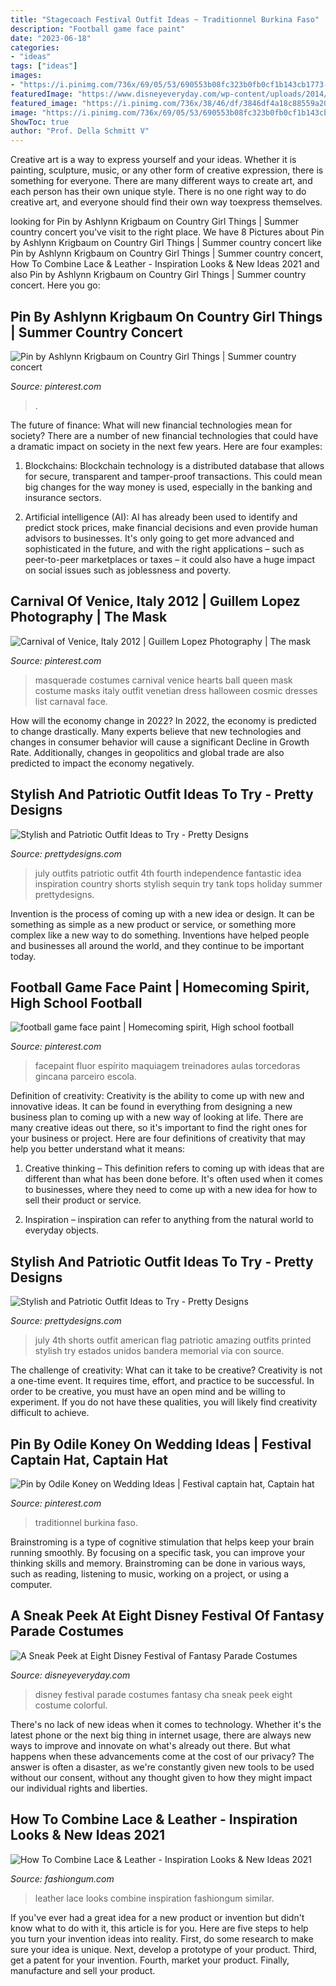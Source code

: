 ```yaml
---
title: "Stagecoach Festival Outfit Ideas ~ Traditionnel Burkina Faso"
description: "Football game face paint"
date: "2023-06-18"
categories:
- "ideas"
tags: ["ideas"]
images:
- "https://i.pinimg.com/736x/69/05/53/690553b08fc323b0fb0cf1b143cb1773--halloween-masquerade-masquerade-costumes.jpg"
featuredImage: "https://www.disneyeveryday.com/wp-content/uploads/2014/02/disney-festival-of-fantasy-parade-cha-cha-girl.jpg"
featured_image: "https://i.pinimg.com/736x/38/46/df/3846df4a18c88559a20f9360393f8c68.jpg"
image: "https://i.pinimg.com/736x/69/05/53/690553b08fc323b0fb0cf1b143cb1773--halloween-masquerade-masquerade-costumes.jpg"
ShowToc: true
author: "Prof. Della Schmitt V"
---
```



Creative art is a way to express yourself and your ideas. Whether it is painting, sculpture, music, or any other form of creative expression, there is something for everyone. There are many different ways to create art, and each person has their own unique style. There is no one right way to do creative art, and everyone should find their own way toexpress themselves.

	

		
looking for Pin by Ashlynn Krigbaum on Country Girl Things | Summer country concert you've visit to the right place. We have 8 Pictures about Pin by Ashlynn Krigbaum on Country Girl Things | Summer country concert like Pin by Ashlynn Krigbaum on Country Girl Things | Summer country concert, How To Combine Lace &amp; Leather - Inspiration Looks &amp; New Ideas 2021 and also Pin by Ashlynn Krigbaum on Country Girl Things | Summer country concert. Here you go:
		
    
## Pin By Ashlynn Krigbaum On Country Girl Things | Summer Country Concert

<img loading=lazy src="https://i.pinimg.com/736x/38/46/df/3846df4a18c88559a20f9360393f8c68.jpg" onerror="this.onerror=null;this.src='https://tse1.mm.bing.net/th?id=OIP.kgR9nbQS_8iC-Pd6bb3nVwHaKN&amp;pid=15.1';" alt="Pin by Ashlynn Krigbaum on Country Girl Things | Summer country concert">

_Source: pinterest.com_

>. 

	

The future of finance: What will new financial technologies mean for society?
There are a number of new financial technologies that could have a dramatic impact on society in the next few years. Here are four examples:
1. Blockchains: Blockchain technology is a distributed database that allows for secure, transparent and tamper-proof transactions. This could mean big changes for the way money is used, especially in the banking and insurance sectors.

2. Artificial intelligence (AI): AI has already been used to identify and predict stock prices, make financial decisions and even provide human advisors to businesses. It's only going to get more advanced and sophisticated in the future, and with the right applications – such as peer-to-peer marketplaces or taxes – it could also have a huge impact on social issues such as joblessness and poverty.


    
## Carnival Of Venice, Italy 2012 | Guillem Lopez Photography | The Mask

<img loading=lazy src="https://i.pinimg.com/736x/69/05/53/690553b08fc323b0fb0cf1b143cb1773--halloween-masquerade-masquerade-costumes.jpg" onerror="this.onerror=null;this.src='https://tse4.mm.bing.net/th?id=OIP.0k8YM3pK_QS2hp8LhmqQzAHaLI&amp;pid=15.1';" alt="Carnival of Venice, Italy 2012 | Guillem Lopez Photography | The mask">

_Source: pinterest.com_

>masquerade costumes carnival venice hearts ball queen mask costume masks italy outfit venetian dress halloween cosmic dresses list carnaval face. 

	

How will the economy change in 2022?
In 2022, the economy is predicted to change drastically. Many experts believe that new technologies and changes in consumer behavior will cause a significant Decline in Growth Rate. Additionally, changes in geopolitics and global trade are also predicted to impact the economy negatively.

    
## Stylish And Patriotic Outfit Ideas To Try - Pretty Designs

<img loading=lazy src="https://www.prettydesigns.com/wp-content/uploads/2014/07/Fantastic-Patriotic-Outfit-Idea.jpg" onerror="this.onerror=null;this.src='https://tse1.mm.bing.net/th?id=OIP.Wj2SxtFdbGfByrgclYfD4gHaN8&amp;pid=15.1';" alt="Stylish and Patriotic Outfit Ideas to Try - Pretty Designs">

_Source: prettydesigns.com_

>july outfits patriotic outfit 4th fourth independence fantastic idea inspiration country shorts stylish sequin try tank tops holiday summer prettydesigns. 

	

Invention is the process of coming up with a new idea or design. It can be something as simple as a new product or service, or something more complex like a new way to do something. Inventions have helped people and businesses all around the world, and they continue to be important today.

    
## Football Game Face Paint | Homecoming Spirit, High School Football

<img loading=lazy src="https://i.pinimg.com/736x/79/0c/19/790c19a962d06f2bd0bcb30d32f86ebf.jpg" onerror="this.onerror=null;this.src='https://tse2.mm.bing.net/th?id=OIP.o4G7oFYSaX41CuKUdrCVWwHaNK&amp;pid=15.1';" alt="football game face paint | Homecoming spirit, High school football">

_Source: pinterest.com_

>facepaint fluor espírito maquiagem treinadores aulas torcedoras gincana parceiro escola. 

	

Definition of creativity:
Creativity is the ability to come up with new and innovative ideas. It can be found in everything from designing a new business plan to coming up with a new way of looking at life. There are many creative ideas out there, so it's important to find the right ones for your business or project. Here are four definitions of creativity that may help you better understand what it means: 
1. Creative thinking – This definition refers to coming up with ideas that are different than what has been done before. It's often used when it comes to businesses, where they need to come up with a new idea for how to sell their product or service. 

2. Inspiration – inspiration can refer to anything from the natural world to everyday objects.

    
## Stylish And Patriotic Outfit Ideas To Try - Pretty Designs

<img loading=lazy src="http://www.prettydesigns.com/wp-content/uploads/2014/07/American-Flag-Printed-Shorts.jpg" onerror="this.onerror=null;this.src='https://tse3.mm.bing.net/th?id=OIP.9oTQBzM1XjkzxHYW03AjHAHaLG&amp;pid=15.1';" alt="Stylish and Patriotic Outfit Ideas to Try - Pretty Designs">

_Source: prettydesigns.com_

>july 4th shorts outfit american flag patriotic amazing outfits printed stylish try estados unidos bandera memorial via con source. 

	

The challenge of creativity: What can it take to be creative?
Creativity is not a one-time event. It requires time, effort, and practice to be successful. In order to be creative, you must have an open mind and be willing to experiment. If you do not have these qualities, you will likely find creativity difficult to achieve.

    
## Pin By Odile Koney On Wedding Ideas | Festival Captain Hat, Captain Hat

<img loading=lazy src="https://i.pinimg.com/736x/cc/15/a8/cc15a8ed442dd74cc5fd237ab0f960e0--jet.jpg" onerror="this.onerror=null;this.src='https://tse2.mm.bing.net/th?id=OIP.RQthV4yrfqs18vRdfNRzqQHaLH&amp;pid=15.1';" alt="Pin by Odile Koney on Wedding Ideas | Festival captain hat, Captain hat">

_Source: pinterest.com_

>traditionnel burkina faso. 

	

Brainstroming is a type of cognitive stimulation that helps keep your brain running smoothly. By focusing on a specific task, you can improve your thinking skills and memory. Brainstroming can be done in various ways, such as reading, listening to music, working on a project, or using a computer.

    
## A Sneak Peek At Eight Disney Festival Of Fantasy Parade Costumes

<img loading=lazy src="https://www.disneyeveryday.com/wp-content/uploads/2014/02/disney-festival-of-fantasy-parade-cha-cha-girl.jpg" onerror="this.onerror=null;this.src='https://tse3.mm.bing.net/th?id=OIP.4YVPlHlJwqEY3CLeP1aggwHaJ2&amp;pid=15.1';" alt="A Sneak Peek at Eight Disney Festival of Fantasy Parade Costumes">

_Source: disneyeveryday.com_

>disney festival parade costumes fantasy cha sneak peek eight costume colorful. 

	

There's no lack of new ideas when it comes to technology. Whether it's the latest phone or the next big thing in internet usage, there are always new ways to improve and innovate on what's already out there. But what happens when these advancements come at the cost of our privacy? The answer is often a disaster, as we're constantly given new tools to be used without our consent, without any thought given to how they might impact our individual rights and liberties.

    
## How To Combine Lace &amp; Leather - Inspiration Looks &amp; New Ideas 2021

<img loading=lazy src="http://fashiongum.com/wp-content/uploads/2015/01/How-To-Combine-Lace-Leather-Inspiration-Looks-New-Ideas-16.jpg" onerror="this.onerror=null;this.src='https://tse4.mm.bing.net/th?id=OIP.OalcLYcd0Q3WC3t37UdvmQHaLH&amp;pid=15.1';" alt="How To Combine Lace &amp; Leather - Inspiration Looks &amp; New Ideas 2021">

_Source: fashiongum.com_

>leather lace looks combine inspiration fashiongum similar. 

	

If you've ever had a great idea for a new product or invention but didn't know what to do with it, this article is for you. Here are five steps to help you turn your invention ideas into reality. First, do some research to make sure your idea is unique. Next, develop a prototype of your product. Third, get a patent for your invention. Fourth, market your product. Finally, manufacture and sell your product.

